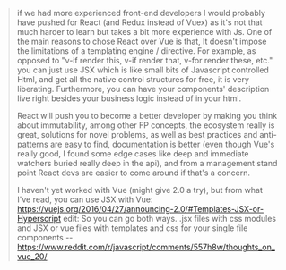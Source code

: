 > if we had more experienced front-end developers I would probably have pushed for React (and Redux instead of Vuex) as it's not that much harder to learn but takes a bit more experience with Js. One of the main reasons to chose React over Vue is that, It doesn't impose the limitations of a templating engine / directive. For example, as opposed to "v-if render this, v-if render that, v-for render these, etc." you can just use JSX which is like small bits of Javascript controlled Html, and get all the native control structures for free, it is very liberating. Furthermore, you can have your components' description live right besides your business logic instead of in your html.
>
> React will push you to become a better developer by making you think about immutability, among other FP concepts, the ecosystem really is great, solutions for novel problems, as well as best practices and anti-patterns are easy to find, documentation is better (even though Vue's really good, I found some edge cases like deep and immediate watchers buried really deep in the api), and from a management stand point React devs are easier to come around if that's a concern.
>
> I haven't yet worked with Vue (might give 2.0 a try), but from what I've read, you can use JSX with Vue: https://vuejs.org/2016/04/27/announcing-2.0/#Templates-JSX-or-Hyperscript
edit: So you can go both ways. .jsx files with css modules and JSX or vue files with templates and css for your single file components
> -- https://www.reddit.com/r/javascript/comments/557h8w/thoughts_on_vue_20/
